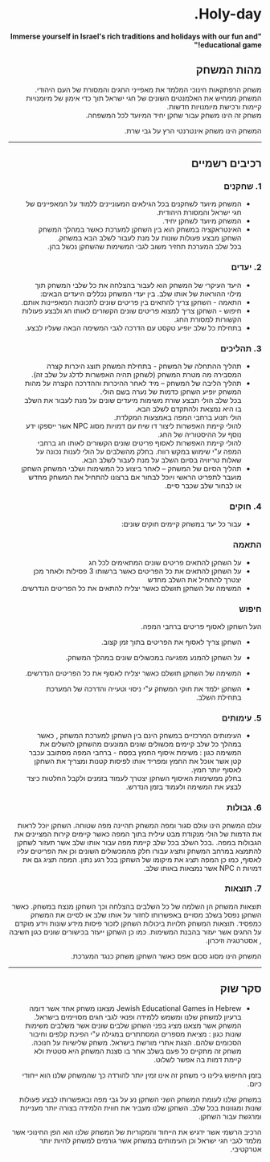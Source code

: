 <div dir='rtl' lang='he'>

# Holy-day.

**"Immerse yourself in Israel's rich traditions and holidays with our fun and educational game!"**

## מהות המשחק

משחק הרפתקאות חינוכי המלמד את מאפייני החגים והמסורת של העם היהודי.   
המשחק ממחיש את האלמנטים השונים של חגי ישראל תוך כדי אימון של מיומנויות קיימות ורכישת מיומנויות חדשות.   
משחק זה הינו משחק עבור שחקן יחיד המיועד לכל המשפחה.  

המשחק הינו משחק אינטרנטי הרץ על גבי שרת.

---


## רכיבים רשמיים

### 1. שחקנים

* המשחק מיועד לשחקנים בכל הגילאים המעוניינים ללמוד על המאפיינים של חגי ישראל והמסורת היהודית.  
* המשחק מיועד לשחקן יחיד.  
* האינטראקציה במשחק הוא בין השחקן למערכת כאשר במהלך המשחק השחקן מבצע פעולות שונות על מנת לעבור לשלב הבא במשחק.  
בכל שלב המערכת תחזיר משוב לגבי המשימות שהשחקן נכשל בהן.

### 2. יעדים

* היעד העיקרי של המשחק הוא לעבור בהצלחה את כל שלבי המשחק תוך מילוי ההוראות של אותו שלב. 
בין יעדי המשחק נכללים היעדים הבאים:  
* התאמה - השחקן צריך להתאים בין פריטים שונים לתכונות המאפיינות אותם. 
* חיפוש - השחקן צריך למצוא פריטים שונים הקשורים לאותו חג ולבצע פעולות הקשורות למסורת החג.
* בתחילת כל שלב יופיע טקסט עם הדרכה לגבי המשימה הבאה שעליו לבצע.


### 3. תהליכים

* תהליך ההתחלה של המשחק - בתחילת המשחק תוצג היכרות קצרה המסבירה מה מטרת המשחק (לשחקן תהיה האפשרות לדלג על שלב זה).  
* תהליך הליבה של המשחק – מיד לאחר ההיכרות וההדרכה הקצרה על מהות המשחק יופיע השחקן כדמות של נערה בשם הולי.  
בכל שלב הולי תבצע שורת משימות מיעדים שונים על מנת לעבור את השלב בו היא נמצאת ולהתקדם לשלב הבא.  
הולי תנוע ברחבי המפה באמצעות המקלדת.  
להולי קיימת האפשרות ליצור דו שיח עם דמויות מסוג NPC אשר ייספקו ידע נוסף על ההיסטוריה של החג.  
 להולי קיימת האפשרות לאסוף פריטים שונים הקשורים לאותו חג ברחבי המפה ע"י שימוש במקש רווח.
בחלק מהשלבים על הולי לענות נכונה על שאלות טריוויה בסיום השלב על מנת לעבור לשלב הבא.
* תהליך הסיום של המשחק – לאחר ביצוע כל המשימות ושלבי המשחק השחקן מועבר לתפריט הראשי ויוכל לבחור אם ברצונו להתחיל את המשחק מחדש או לבחור שלב שכבר סיים. 
  

### 4. חוקים

* עבור כל יעד במשחק קיימים חוקים שונים:  
### התאמה 
* על השחקן להתאים פריטים שונים המתאימים לכל חג 
* על השחקן להתאים את כל הפריטים כאשר ברשותו 3 פסילות ולאחר מכן יצטרך להתחיל את השלב מחדש
* המשימה של השחקן תושלם כאשר יצליח להתאים את כל הפריטים הנדרשים.

### חיפוש 
 העל השחקן לאסוף פריטים ברחבי המפה.
* השחקן צריך לאסוף את הפריטים בתוך זמן קצוב.
* על השחקן להמנע מפגיעה במכשולים שונים במהלך המשחק.
* המשימה של השחקן תושלם כאשר יצליח לאסוף את כל הפריטים הנדרשים.


* השחקן ילמד את חוקי המשחק ע"י ניסוי וטעייה והדרכה של המערכת בתחילת השלב.
### 5. עימותים

* העימותים המרכזיים במשחק הינם בין השחקן למערכת המשחק , כאשר במהלך כל שלב קיימים מכשולים שונים המונעים מהשחקן להשלים את המשימה כגון : 
משימת איסוף החמץ בפסח - ברחבי המפה מסתובב עכבר קטן אשר אוכל את החמץ ומפריד אותו לפיסות קטנות ומצריך את השחקן לאסוף יותר חמץ.  
בחלק ממשימות האיסוף השחקן יצטרך לעמוד בזמנים ולקבל החלטות כיצד לבצע את המשימה ולעמוד בזמן הנדרש.


### 6. גבולות

עולם המשחק הינו עולם סגור ומפה המשחק תהיינה מפה שטוחה.
השחקן יוכל לראות את הדמות של הולי מנקודת מבט עילית בתוך המפה כאשר קיימים קירות המציינים את הגבולות במפה.
.בכל השלב 
בכל שלב קיימת מפה עבור אותו שלב אשר תעזור לשחקן להתמצא במרחב המשחק ותציג עבורו חלק מהמכשולים השונים וכן את הפריטים עליו לאסוף, כמו כן המפה תציג את מיקומו של השחקן בכל רגע נתון.
המפה תציג גם את דמויות ה NPC אשר נמצאות באותו שלב.

### 7. תוצאות

תוצאות המשחק הן השלמה של כל השלבים בהצלחה וכך השחקן מנצח במשחק.
כאשר השחקן נפסל בשלב מסויים באפשרותו לחזור על אותו שלב או לסיים את המשחק כמפסיד.
תוצאות המשחק תלויות ביכולות השחקן לזכור פיסות מידע שונות וידע מוקדם על החגים אשר יעזור בהבנת המשימות.
כמו כן השחקן ייעזר בכישורים שונים כגון חשיבה , אסטרטגיה וזיכרון.

המשחק הינו מסוג סכום אפס כאשר השחקן משחק כנגד המערכת.

---

## סקר שוק

* Jewish Educational Games in Hebrew
מצאנו משחק אחד אשר דומה ברעיון למשחק שלנו ומשמש ללמידה ופנאי לגבי חגים מסויימים בישראל.
המשחק אשר מצאנו מציג בפני השחקן שלבים שונים אשר משלבים משימות שונות כגון : 
מציאת מספרים המסתתרים במגילה ע"י הפיכת קלפים וחיבור הסכומים שלהם.
הצגת אתרי מורשת בישראל.
משחק שלישיות על חנוכה.
משחק זה מתקיים כל פעם בשלב אחר בו סצנת המשחק היא סטטית ולא קיימת דמות בה אפשר לשלוט.

בזמן החיפוש גילינו כי משחק זה אינו זמין יותר להורדה כך שהמשחק שלנו הוא ייחודי כיום.

במשחק שלנו לעומת המשחק השני השחקן נע על גבי מפה ובאפשרותו לבצע פעולות שונות ומגוונות בכל שלב.
השחקן שלנו מעביר את חווית הלמידה בצורה יותר מעניינת ומרגשת עבור השחקן.

הרכיב הרשמי אשר ידגיש את הייחוד והמקוריות של המשחק שלנו הוא הפן החינוכי אשר מלמד לגבי חגי ישראל וכן העימותים במשחק אשר גורמים למשחק להיות יותר אטרקטיבי.


</div>
